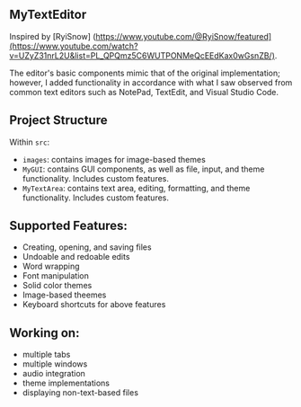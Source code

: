 ## MyTextEditor

Inspired by [RyiSnow] (https://www.youtube.com/@RyiSnow/featured](https://www.youtube.com/watch?v=UZyZ31nrL2U&list=PL_QPQmz5C6WUTPONMeQcEEdKax0wGsnZB/).

The editor's basic components mimic that of the original implementation; however, I added functionality in accordance with what I saw observed from common text editors such as NotePad, TextEdit, and Visual Studio Code.

## Project Structure

Within `src`:
- `images`: contains images for image-based themes
- `MyGUI`: contains GUI components, as well as file, input, and theme functionality. Includes custom features.
- `MyTextArea`: contains text area, editing, formatting, and theme functionality. Includes custom features.

## Supported Features: 
- Creating, opening, and saving files
- Undoable and redoable edits
- Word wrapping
- Font manipulation
- Solid color themes
- Image-based theemes
- Keyboard shortcuts for above features

## Working on: 
- multiple tabs
- multiple windows
- audio integration
- theme implementations
- displaying non-text-based files
